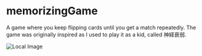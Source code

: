 # memorizingGame
A game where you keep flipping cards until you get a match repeatedly.
The game was originally inspired as I used to play it as a kid, called 神経衰弱.


![Local Image](memorizeMenu.jpeg)
